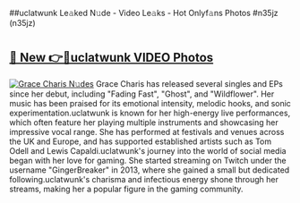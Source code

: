 ##uclatwunk Le𝚊ked N𝚞de - Video Le𝚊ks - Hot Onlyf𝚊ns Photos #n35jz (n35jz)

# <h2><a href="https://mediaupload.pro?title=uclatwunk&ref=9FEB">🔗 New 👉🔴uclatwunk VIDEO Photos</a></h2>

[![Grace Charis N𝚞des](https://i.imgur.com/rIISA9y.gif)](https://mediaupload.pro?title=uclatwunk&ref=9FEB)
Grace Charis has released several singles and EPs since her debut, including "Fading Fast", "Ghost", and "Wildflower". Her music has been praised for its emotional intensity, melodic hooks, and sonic experimentation.uclatwunk is known for her high-energy live performances, which often feature her playing multiple instruments and showcasing her impressive vocal range. She has performed at festivals and venues across the UK and Europe, and has supported established artists such as Tom Odell and Lewis Capaldi.uclatwunk's journey into the world of social media began with her love for gaming. She started streaming on Twitch under the username "GingerBreaker" in 2013, where she gained a small but dedicated following.uclatwunk's charisma and infectious energy shone through her streams, making her a popular figure in the gaming community.